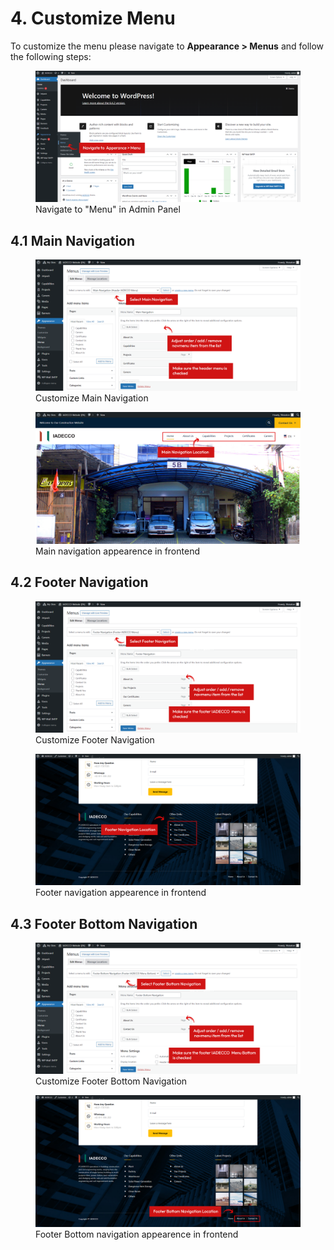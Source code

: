 # 4. Customize Menu

To customize the menu please navigate to **Appearance > Menus** and follow the following steps:

<figure>
<div class="image-wrapper">
   <img src="../_media/img-navigate-menu.png" alt="">
</div>
<figcaption>Navigate to "Menu" in Admin Panel</figcaption>
</figure>

## 4.1 Main Navigation

<figure>
<div class="image-wrapper">
   <img src="../_media/img-navigate-main-menu.png" alt="">
</div>
<figcaption>Customize Main Navigation</figcaption>
</figure>

<figure>
<div class="image-wrapper">
   <img src="../_media/img-navigate-main-menu-fe.png" alt="">
</div>
<figcaption>Main navigation appearence in frontend</figcaption>
</figure>

## 4.2 Footer Navigation

<figure>
<div class="image-wrapper">
   <img src="../_media/img-navigate-footer-menu.png" alt="">
</div>
<figcaption>Customize Footer Navigation</figcaption>
</figure>

<figure>
<div class="image-wrapper">
   <img src="../_media/img-navigate-footer-menu-fe.png" alt="">
</div>
<figcaption>Footer navigation appearence in frontend</figcaption>
</figure>

## 4.3 Footer Bottom Navigation

<figure>
<div class="image-wrapper">
   <img src="../_media/img-navigate-footer-menu-bottom.png" alt="">
</div>
<figcaption>Customize Footer Bottom Navigation</figcaption>
</figure>

<figure>
<div class="image-wrapper">
   <img src="../_media/img-navigate-footer-bottom-menu-fe.png" alt="">
</div>
<figcaption>Footer Bottom navigation appearence in frontend</figcaption>
</figure>

